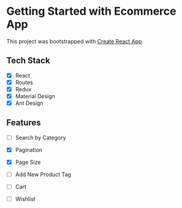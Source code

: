# Getting Started with Ecommerce App

This project was bootstrapped with [Create React App](https://github.com/facebook/create-react-app).

## Tech Stack
- [x] React
- [x] Routes
- [x] Redux
- [x] Material Design
- [x] Ant Design

## Features
- [ ] Search by Category
- [x] Pagination
- [x] Page Size
- [ ] Add New Product Tag
- [ ] Cart
- [ ] Wishlist



